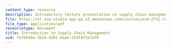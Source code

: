 ```yaml
---
content_type: resource
description: Introductory lecture presentation on supply chain management.
file: https://ol-ocw-studio-app-qa.s3.amazonaws.com/courses/esd-273j-logistics-and-supply-chain-management-fall-2009/fefd549a3b24d2010aa4314f4f3a7af9_MITESD_273JF09_lec01.pdf
file_type: application/pdf
resourcetype: Document
title: Introduction to Supply Chain Management
uid: fefd549a-3b24-d201-0aa4-314f4f3a7af9
---
```

